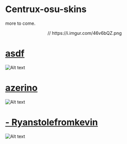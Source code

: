 # Centrux-osu-skins
more to come.


<p align="center">
// https://i.imgur.com/46v6bQZ.png
</p>

# [asdf](https://drive.google.com/file/d/1J6p_pavHMGszWg8C42c303vbOuRC-mZ6/view)
![Alt text](https://i.imgur.com/kNKlmSe.jpg://full/path/to/img.jpg "Optional title")

# [azerino](https://drive.google.com/file/d/1_zQlU0XAsAp-GBb7bIWlAlIGR5AYjYhK/view)
![Alt text](https://i.imgur.com/NjuGObs.jpg://full/path/to/img.jpg "Optional title")

# [- Ryanstolefromkevin](https://drive.google.com/file/d/18I-101_6xy_NHD7fUnBDCQp0N79OsS28/view)
![Alt text](https://i.imgur.com/wZzlmXw.jpg://full/path/to/img.jpg "Optional title")

